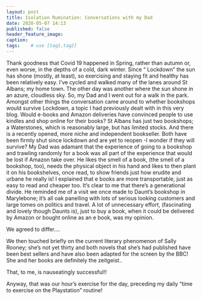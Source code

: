 ```yaml
---
layout: post
title: Isolation Rumination: Conversations with my Dad
date: 2020-05-07 14:13
published: false
header_feature_image:
caption:
tags:    # use [tag1,tag2]
---
```

Thank goodness that Covid 19 happened in Spring, rather than autumn or, even worse, in the depths of a cold, dark  winter.
Since “ Lockdown” the sun has shone (mostly, at least), so exercising and staying fit and healthy has been relatively easy.
I’ve cycled and walked many of the lanes around St Albans; my home town.
The other day was another where the sun shone in an azure, cloudless sky. So, my Dad and I went out for a walk in the park. Amongst other things the conversation came around to whether bookshops would survive Lockdown, a topic I had previously dealt with in this very blog. Would e-books and Amazon deliveries have convinced people to use kindles and shop online for their books?
St Albans has just two bookshops; a Waterstones, which is reasonably large, but has limited stocks. And there is a recently opened, more niche and independent bookseller. Both have been firmly shut since lockdown and are yet to reopen -I wonder if they will survive?
My Dad was adamant that the experience of going to a bookshop and trawling randomly for a book was all part of the experience that would be lost if Amazon take over. He likes the smell of a book, (the smell of a bookshop, too), needs the physical object in his hand and likes to then plant it on his bookshelves, once read, to show friends just how erudite and urbane he really is! I explained that e books are more transportable, just as easy to read and cheaper too. It’s clear to me that there’s a generational divide.   He reminded me of a visit we once made to Daunt’s bookshop in Marylebone; it’s all oak panelling with lots of serious looking customers and large tomes on politics and travel.
A lot of unnecessary effort, (fascinating and lovely though Daunts is), just to buy a book, when it could be delivered by Amazon or bought online as an e book, was my opinion.

We agreed to differ….

We then touched briefly on the current literary phenomenon of Sally Rooney; she’s not yet thirty and both novels that she’s had published have been best sellers and have also been adapted for the screen by the BBC! She and her books are definitely the zeitgeist..

That, to me, is nauseatingly successful!!

Anyway, that was our hour’s exercise for the day, preceding my daily “time to exercise on the Playstation” routine!
